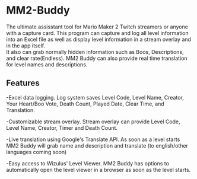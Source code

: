 # MM2-Buddy
The ultimate assisstant tool for Mario Maker 2 Twitch streamers or anyone with a capture card.  This program can capture and log all level information into an Excel file as well as display level information in a stream overlay and in the app itself.  
It also can grab normally hidden information such as Boos, Descriptions, and clear rate(Endless).  MM2 Buddy can also provide real time translation for level names and descriptions.

## Features
-Excel data logging.  Log system saves Level Code, Level Name, Creator, Your Heart/Boo Vote, Death Count, Played Date, Clear Time, and Translation.

-Customizable stream overlay.  Stream overlay can provide Level Code, Level Name, Creator, Timer and Death Count.

-Live translation using Google's Translate API.  As soon as a level starts MM2 Buddy will grab name and description and translate (to english/other languages coming soon)

-Easy access to Wizulus' Level Viewer.  MM2 Buddy has options to automatically open the level viewer in a browser as soon as the level starts.

